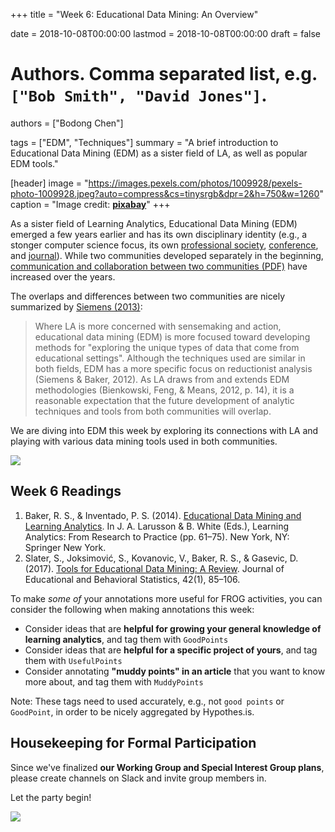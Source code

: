 +++
title = "Week 6: Educational Data Mining: An Overview"

date = 2018-10-08T00:00:00
lastmod = 2018-10-08T00:00:00
draft = false

# Authors. Comma separated list, e.g. `["Bob Smith", "David Jones"]`.
authors = ["Bodong Chen"]

tags = ["EDM", "Techniques"]
summary = "A brief introduction to Educational Data Mining (EDM) as a sister field of LA, as well as popular EDM tools."

[header]
image = "https://images.pexels.com/photos/1009928/pexels-photo-1009928.jpeg?auto=compress&cs=tinysrgb&dpr=2&h=750&w=1260"
caption = "Image credit: [**pixabay**](https://www.pexels.com/photo/yellow-heavy-equipment-1009928/)"
+++


As a sister field of Learning Analytics, Educational Data Mining (EDM) emerged a few years earlier and has its own disciplinary identity (e.g., a stonger computer science focus, its own [professional society](http://educationaldatamining.org/about/), [conference](http://educationaldatamining.org/conferences/), and [journal](https://jedm.educationaldatamining.org/index.php/JEDM)). While two communities developed separately in the beginning, [communication and collaboration between two communities (PDF)](http://www.upenn.edu/learninganalytics/ryanbaker/LAKs%20reformatting%20v2.pdf) have increased over the years. 

The overlaps and differences between two communities are nicely summarized by [Siemens (2013)](http://journals.sagepub.com/doi/10.1177/0002764213498851):

> Where LA is more concerned with sensemaking and action, educational data mining  (EDM) is more focused toward developing methods for "exploring the unique types of  data that come from educational settings". Although the techniques used are similar  in  both  fields,  EDM  has  a  more  specific  focus  on  reductionist  analysis  (Siemens  &   Baker,  2012).  As  LA  draws  from  and  extends  EDM  methodologies  (Bienkowski,   Feng, & Means, 2012, p. 14), it is a reasonable expectation that the future development  of analytic techniques and tools from both communities will overlap.

We are diving into EDM this week by exploring its connections with LA and playing with various data mining tools used in both communities. 

![](http://educationaldatamining.org/EDM_ORG/wp-content/uploads/2017/09/edm.png)

## Week 6 Readings


1. Baker, R. S., & Inventado, P. S. (2014). [Educational Data Mining and Learning Analytics](https://link-springer-com.ezp1.lib.umn.edu/chapter/10.1007%2F978-1-4614-3305-7_4). In J. A. Larusson & B. White (Eds.), Learning Analytics: From Research to Practice (pp. 61–75). New York, NY: Springer New York. 
2. Slater, S., Joksimović, S., Kovanovic, V., Baker, R. S., & Gasevic, D. (2017). [Tools for Educational Data Mining: A Review](http://journals.sagepub.com/doi/10.3102/1076998616666808). Journal of Educational and Behavioral Statistics, 42(1), 85–106. 

To make *some of* your annotations more useful for FROG activities, you can consider the following when making annotations this week:

- Consider ideas that are **helpful for growing your general knowledge of learning analytics**, and tag them with `GoodPoints`
- Consider ideas that are **helpful for a specific project of yours**, and tag them with `UsefulPoints`
- Consider annotating __"muddy points" in an article__ that you want to know more about, and tag them with `MuddyPoints`

Note: These tags need to used accurately, e.g., not `good points` or `GoodPoint`, in order to be nicely aggregated by Hypothes.is. 

## Housekeeping for Formal Participation

Since we've finalized **our Working Group and Special Interest Group plans**, please create channels on Slack and invite group members in. 

Let the party begin!

![](https://thumbs.gfycat.com/WeakAnyBallpython-size_restricted.gif)